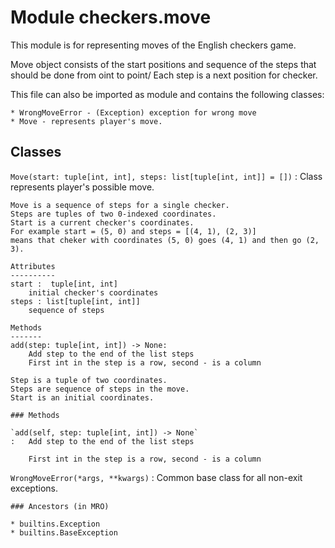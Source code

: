 Module checkers.move
====================
This module is for representing moves of the English checkers game.

Move object consists of the start positions and sequence of the steps
that should be done from oint to point/ Each step is a next position
for checker.

This file can also be imported as module and contains the following
classes:

    * WrongMoveError - (Exception) exception for wrong move
    * Move - represents player's move.

Classes
-------

`Move(start: tuple[int, int], steps: list[tuple[int, int]] = [])`
:   Class represents player's possible move.
    
    Move is a sequence of steps for a single checker.
    Steps are tuples of two 0-indexed coordinates.
    Start is a current checker's coordinates.
    For example start = (5, 0) and steps = [(4, 1), (2, 3)]
    means that cheker with coordinates (5, 0) goes (4, 1) and then go (2, 3).
    
    Attributes
    ----------
    start :  tuple[int, int]
        initial checker's coordinates
    steps : list[tuple[int, int]]
        sequence of steps
    
    Methods
    -------
    add(step: tuple[int, int]) -> None:
        Add step to the end of the list steps
        First int in the step is a row, second - is a column
    
    Step is a tuple of two coordinates.
    Steps are sequence of steps in the move.
    Start is an initial coordinates.

    ### Methods

    `add(self, step: tuple[int, int]) ‑> None`
    :   Add step to the end of the list steps
        
        First int in the step is a row, second - is a column

`WrongMoveError(*args, **kwargs)`
:   Common base class for all non-exit exceptions.

    ### Ancestors (in MRO)

    * builtins.Exception
    * builtins.BaseException